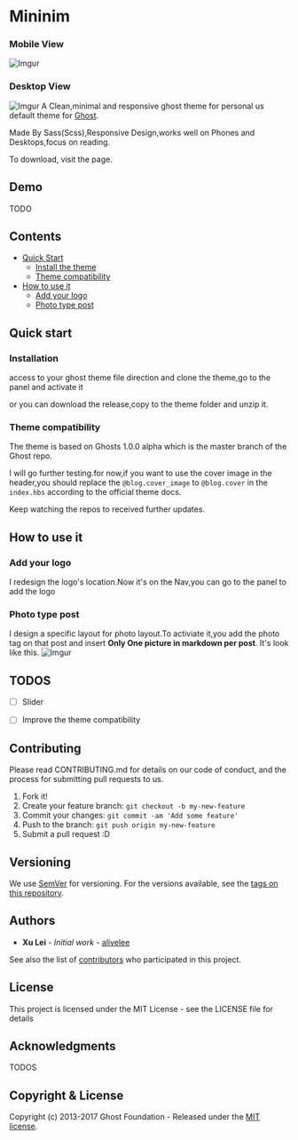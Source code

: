 # Mininim

### Mobile View

![Imgur](http://i.imgur.com/DtQfeqF.png)

### Desktop View

![Imgur](http://i.imgur.com/tKSjIQ1.png)
A Clean,minimal and responsive ghost theme for personal us default theme for [Ghost](http://github.com/tryghost/ghost/).

Made By Sass(Scss),Responsive Design,works well on Phones and Desktops,focus on reading.

To download, visit the  page.

## Demo

TODO

## Contents
 * [Quick Start](#quick-start)
	 * [Install the theme](#installation)
	 * [Theme compatibility](#theme-compatibility)
* [How to use it](#how-to-use-it)
	* [Add your logo](add-logo)
	* [Photo type post](post-type-post)
	
	

## Quick start


### Installation

access to your ghost theme file direction and clone the theme,go to the panel and activate it

or you can download the release,copy to the theme folder and unzip it.

### Theme compatibility

The theme is based on Ghosts 1.0.0 alpha which is the master branch of the Ghost repo.

I will go further testing.for now,if you want to use the cover image in the header,you should replace the `@blog.cover_image` to `@blog.cover` in the `index.hbs` according to the official theme docs.

Keep watching the repos to received further updates.
 
## How to use it
 
### Add your logo

I redesign the logo's location.Now it's on the Nav,you can go to the panel to add the logo

### Photo type post

I design a specific layout for photo layout.To activiate it,you add the photo tag on that post and insert **Only One picture in markdown per post**.
It's look like this.
![Imgur](http://i.imgur.com/j0fTqOd.png)

## TODOS

- [ ] Slider 
- [ ] Improve the theme compatibility


## Contributing

Please read CONTRIBUTING.md for details on our code of conduct, and the process for submitting pull requests to us.

1. Fork it!
2. Create your feature branch: `git checkout -b my-new-feature`
3. Commit your changes: `git commit -am 'Add some feature'`
4. Push to the branch: `git push origin my-new-feature`
5. Submit a pull request :D

## Versioning

We use [SemVer](http://semver.org/) for versioning. For the versions available, see the [tags on this repository](). 



## Authors

* **Xu Lei** - *Initial work* - [alivelee](https://github.com/alivelee)

See also the list of [contributors]() who participated in this project.

## License

This project is licensed under the MIT License - see the LICENSE file for details

## Acknowledgments
TODOS


## Copyright & License

Copyright (c) 2013-2017 Ghost Foundation - Released under the [MIT license](LICENSE).

